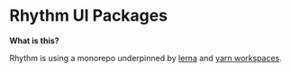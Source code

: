 # Rhythm UI Packages

**What is this?**

Rhythm is using a monorepo underpinned by [lerna](https://lernajs.io/) and
 [yarn workspaces](https://yarnpkg.com/lang/en/docs/workspaces/).

